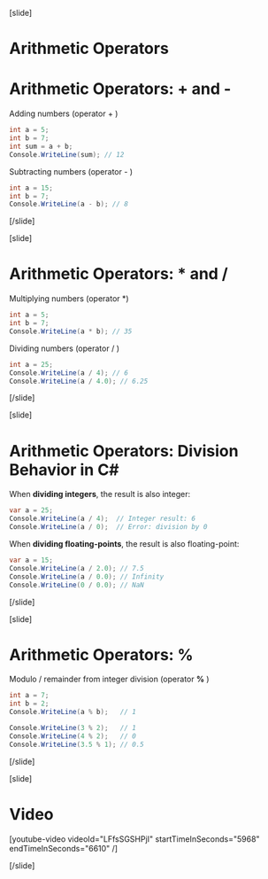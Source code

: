 [slide]
# Arithmetic Operators

# Arithmetic Operators: + and -
Adding numbers (operator + )
```csharp
int a = 5;
int b = 7;
int sum = a + b;
Console.WriteLine(sum); // 12 
```

Subtracting numbers (operator - )
```csharp
int a = 15;
int b = 7;
Console.WriteLine(a - b); // 8
```
[/slide]

[slide]
# Arithmetic Operators: * and /
Multiplying numbers (operator *)
```csharp
int a = 5;
int b = 7;
Console.WriteLine(a * b); // 35
```

Dividing numbers (operator / )
```csharp
int a = 25;
Console.WriteLine(a / 4); // 6
Console.WriteLine(a / 4.0); // 6.25
```
[/slide]

[slide]
# Arithmetic Operators: Division Behavior in C#
When **dividing integers**, the result is also integer:
```csharp
var a = 25;
Console.WriteLine(a / 4);  // Integer result: 6
Console.WriteLine(a / 0);  // Error: division by 0
```
When **dividing floating-points**, the result is also floating-point:
```csharp
var a = 15;
Console.WriteLine(a / 2.0); // 7.5
Console.WriteLine(a / 0.0); // Infinity
Console.WriteLine(0 / 0.0); // NaN
```
[/slide]

[slide]
# Arithmetic Operators: %
Modulo / remainder from integer division (operator **%** )
```csharp
int a = 7;
int b = 2;
Console.WriteLine(a % b);   // 1
```

```csharp
Console.WriteLine(3 % 2);   // 1
Console.WriteLine(4 % 2);   // 0
Console.WriteLine(3.5 % 1); // 0.5
```
[/slide]

[slide]
# Video

[youtube-video videoId="LFfsSGSHPjI" startTimeInSeconds="5968‬" endTimeInSeconds="6610‬" /]

[/slide]
